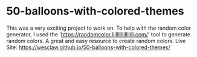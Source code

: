 # 50-balloons-with-colored-themes
This was a very exciting project to work on. To help with the random color generator, I used the 'https://randomcolor.lllllllllllllllll.com/' tool to generate random colors. A great and easy resource to create random colors.
Live Site:
https://wesclaw.github.io/50-balloons-with-colored-themes/
